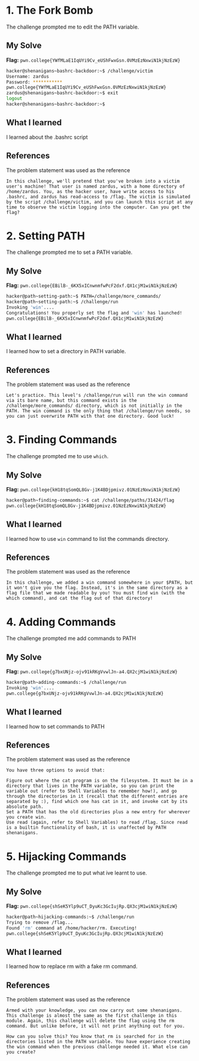 # 1. The Fork Bomb
The challenge prompted me to edit the PATH variable. 

## My Solve
**Flag:** `pwn.college{YWfMLaE1IqUYi9Cv_eUShFwxGsn.0VMzEzNxwiN1kjNzEzW}`

```bash
hacker@shenanigans~bashrc-backdoor:~$ /challenge/victim
Username: zardus
Password: ***********
pwn.college{YWfMLaE1IqUYi9Cv_eUShFwxGsn.0VMzEzNxwiN1kjNzEzW}
zardus@shenanigans~bashrc-backdoor:~$ exit
logout
hacker@shenanigans~bashrc-backdoor:~$
```

## What I learned
I learned about the .bashrc script

## References
The problem statement was used as the reference
```
In this challenge, we'll pretend that you've broken into a victim user's machine! That user is named zardus, with a home directory of /home/zardus. You, as the hacker user, have write access to his .bashrc, and zardus has read-access to /flag. The victim is simulated by the script /challenge/victim, and you can launch this script at any time to observe the victim logging into the computer. Can you get the flag?
```

# 2. Setting PATH
The challenge prompted me to set a PATH variable.

## My Solve
**Flag:** `pwn.college{EBilB-_6KX5xICnwnmfwPcF2dxf.QX1cjM1wiN1kjNzEzW}`

```bash
hacker@path~setting-path:~$ PATH=/challenge/more_commands/
hacker@path~setting-path:~$ /challenge/run
Invoking 'win'....
Congratulations! You properly set the flag and 'win' has launched!
pwn.college{EBilB-_6KX5xICnwnmfwPcF2dxf.QX1cjM1wiN1kjNzEzW}
```

## What I learned
I learned how to set a directory in PATH variable.

## References
The problem statement was used as the reference
```
Let's practice. This level's /challenge/run will run the win command via its bare name, but this command exists in the /challenge/more_commands/ directory, which is not initially in the PATH. The win command is the only thing that /challenge/run needs, so you can just overwrite PATH with that one directory. Good luck!
```

# 3. Finding Commands
The challenge prompted me to use `which`.

## My Solve
**Flag:** `pwn.college{kH18tqSomQL8Gv-j1K4BDjpmivz.01NzEzNxwiN1kjNzEzW}`

```bash
hacker@path~finding-commands:~$ cat /challenge/paths/31424/flag
pwn.college{kH18tqSomQL8Gv-j1K4BDjpmivz.01NzEzNxwiN1kjNzEzW}
```

## What I learned
I learned how to use `win` command to list the commands directory.

## References
The problem statement was used as the reference
```
In this challenge, we added a win command somewhere in your $PATH, but it won't give you the flag. Instead, it's in the same directory as a flag file that we made readable by you! You must find win (with the which command), and cat the flag out of that directory!
```

# 4. Adding Commands
The challenge prompted me add commands to PATH

## My Solve
**Flag:** `pwn.college{g7bxUNjz-ojv91kRKgVvwlJn-a4.QX2cjM1wiN1kjNzEzW}`

```bash
hacker@path~adding-commands:~$ /challenge/run
Invoking 'win'....
pwn.college{g7bxUNjz-ojv91kRKgVvwlJn-a4.QX2cjM1wiN1kjNzEzW}
```

## What I learned
I learned how to set commands to PATH

## References
The problem statement was used as the reference
```
You have three options to avoid that:

Figure out where the cat program is on the filesystem. It must be in a directory that lives in the PATH variable, so you can print the variable out (refer to Shell Variables to remember how!), and go through the directories in it (recall that the different entries are separated by :), find which one has cat in it, and invoke cat by its absolute path.
Set a PATH that has the old directories plus a new entry for wherever you create win.
Use read (again, refer to Shell Variables) to read /flag. Since read is a builtin functionality of bash, it is unaffected by PATH shenanigans.
```

# 5.  Hijacking Commands
The challenge prompted me to put what ive learnt to use.

## My Solve
**Flag:** `pwn.college{shSeK5Ylp9uCT_DyuKc3GcIujRp.QX3cjM1wiN1kjNzEzW}`

```bash
hacker@path~hijacking-commands:~$ /challenge/run
Trying to remove /flag...
Found 'rm' command at /home/hacker/rm. Executing!
pwn.college{shSeK5Ylp9uCT_DyuKc3GcIujRp.QX3cjM1wiN1kjNzEzW}
```

## What I learned
I learned how to replace rm with a fake rm command.

## References
The problem statement was used as the reference
```
Armed with your knowledge, you can now carry out some shenanigans. This challenge is almost the same as the first challenge in this module. Again, this challenge will delete the flag using the rm command. But unlike before, it will not print anything out for you.

How can you solve this? You know that rm is searched for in the directories listed in the PATH variable. You have experience creating the win command when the previous challenge needed it. What else can you create?
```
